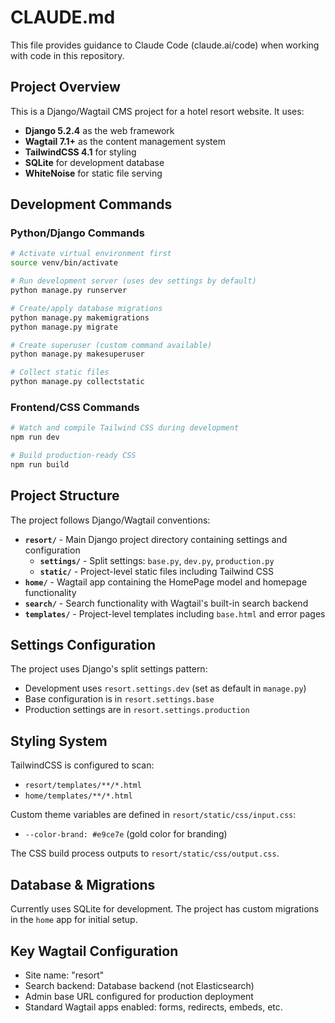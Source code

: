 # CLAUDE.md

This file provides guidance to Claude Code (claude.ai/code) when working with code in this repository.

## Project Overview

This is a Django/Wagtail CMS project for a hotel resort website. It uses:
- **Django 5.2.4** as the web framework
- **Wagtail 7.1+** as the content management system
- **TailwindCSS 4.1** for styling
- **SQLite** for development database
- **WhiteNoise** for static file serving

## Development Commands

### Python/Django Commands
```bash
# Activate virtual environment first
source venv/bin/activate

# Run development server (uses dev settings by default)
python manage.py runserver

# Create/apply database migrations  
python manage.py makemigrations
python manage.py migrate

# Create superuser (custom command available)
python manage.py makesuperuser

# Collect static files
python manage.py collectstatic
```

### Frontend/CSS Commands
```bash
# Watch and compile Tailwind CSS during development
npm run dev

# Build production-ready CSS
npm run build
```

## Project Structure

The project follows Django/Wagtail conventions:

- **`resort/`** - Main Django project directory containing settings and configuration
  - **`settings/`** - Split settings: `base.py`, `dev.py`, `production.py`
  - **`static/`** - Project-level static files including Tailwind CSS
- **`home/`** - Wagtail app containing the HomePage model and homepage functionality
- **`search/`** - Search functionality with Wagtail's built-in search backend
- **`templates/`** - Project-level templates including `base.html` and error pages

## Settings Configuration

The project uses Django's split settings pattern:
- Development uses `resort.settings.dev` (set as default in `manage.py`)
- Base configuration is in `resort.settings.base`
- Production settings are in `resort.settings.production`

## Styling System

TailwindCSS is configured to scan:
- `resort/templates/**/*.html`
- `home/templates/**/*.html`

Custom theme variables are defined in `resort/static/css/input.css`:
- `--color-brand: #e9ce7e` (gold color for branding)

The CSS build process outputs to `resort/static/css/output.css`.

## Database & Migrations

Currently uses SQLite for development. The project has custom migrations in the `home` app for initial setup.

## Key Wagtail Configuration

- Site name: "resort"
- Search backend: Database backend (not Elasticsearch)
- Admin base URL configured for production deployment
- Standard Wagtail apps enabled: forms, redirects, embeds, etc.
